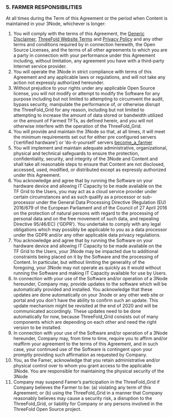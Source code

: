 ### 5. FARMER RESPONSIBILITIES

At all times during the Term of this Agreement or the period when Content is maintained in your 3Node, whichever is longer:

1. You will comply with the terms of this Agreement, the [Generic Disclaimer](disclaimer), [ThreeFold Website Terms](terms_conditions_websites) and [Privacy Policy](privacypolicy) and any other terms and conditions required by in connection herewith, the Open Source Licenses, and the terms of all other agreements to which you are a party in connection with your performance under this Agreement including, without limitation, any agreement you have with a third-party Internet service provider.
2. You will operate the 3Node in strict compliance with terms of this Agreement and any applicable laws or regulations, and will not take any action not expressly authorized hereunder.
3. Without prejudice to your rights under any applicable Open Source license, you will not modify or attempt to modify the Software for any purpose including but not limited to attempting to circumvent the audit, bypass security, manipulate the performance of, or otherwise disrupt the ThreeFold_Grid for any reason, including but not limited to attempting to increase the amount of data stored or bandwidth utilized or the amount of Farmed TFTs, as defined herein, and you will not otherwise interfere with the operation of the ThreeFold_Grid.
4. You will provide and maintain the 3Node so that, at all times, it will meet the minimum requirements set out for either pre configured servers (‘certified hardware’) or ‘do-it-yourself’ servers [become_a_farmer](tfgrid:become_a_farmer)
5. You will implement and maintain adequate administrative, organizational, physical and technical safeguards to ensure the protection, confidentiality, security, and integrity of the 3Node and Content and shall take all reasonable steps to ensure that Content are not disclosed, accessed, used, modified, or distributed except as expressly authorized under this Agreement.
6. You acknowledge and agree that by running the Software on your hardware device and allowing IT Capacity to be made available on the TF Grid to the Users, you may act as a cloud service provider under certain circumstances and as such qualify as a processor or sub-processor under the General Data Processing Directive (Regulation (EU) 2016/679 of the European Parliament and of the Council of 27 April 2016 on the protection of natural persons with regard to the processing of personal data and on the free movement of such data, and repealing Directive 95/46/EC) (‘GDPR’). You undertake to comply with any legal obligations which may possibly be applicable to you as a data processor under the GDPR and/or any other applicable data privacy regulations.
7. You acknowledge and agree that by running the Software on your hardware device and allowing IT Capacity to be made available on the TF Grid to the Users, your 3Node may be impacted due to additional constraints being placed on it by the Software and the processing of Content. In particular, but without limiting the generality of the foregoing, your 3Node may not operate as quickly as it would without running the Software and making IT Capacity available for use by Users.
8. In connection with your use of the Software and/or operation of a 3Node hereunder, Company may, provide updates to the software which will be automatically provided and installed. You acknowledge that these updates are done automatically on your 3node or any other web site or portal and you don't have the ability to confirm such an update. This update mechanism might be revisited at the end of 2020 and will be communicated accordingly. These updates need to be done automatically for now, because ThreeFold_Grid consists out of many components which are depending on each other and need the right version to be installed.
9. In connection with your use of the Software and/or operation of a 3Node hereunder, Company may, from time to time, require you to affirm and/or reaffirm your agreement to the terms of this Agreement, and in such case, your continued use of the Software is contingent upon your promptly providing such affirmation as requested by Company.
10. You, as the Famer, acknowledge that you retain administrative and/or physical control over to whom you grant access to the applicable 3Node. You are responsible for maintaining the physical security of the 3Node
11. Company may suspend Famer’s participation in the ThreeFold_Grid if Company believes the Farmer to be: (a) violating any term of this Agreement; or (b) using the ThreeFold_Grid in a manner that Company reasonably believes may cause a security risk, a disruption to the ThreeFold_Grid, or liability for Company or any persons involved in the ThreeFold Open Source project.